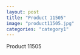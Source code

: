 ```yaml
---
layout: post
title: "Product 11505"
image: "product11505.jpg"
categories: "category1"
---
```

Product 11505
